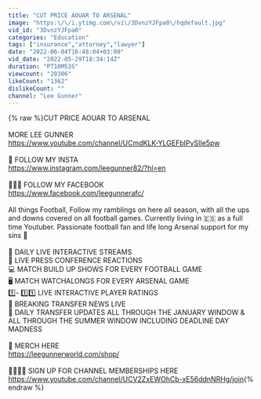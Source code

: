 ```yaml
---
title: "CUT PRICE AOUAR TO ARSENAL"
image: "https:\/\/i.ytimg.com\/vi\/3DvnzYJFpa0\/hqdefault.jpg"
vid_id: "3DvnzYJFpa0"
categories: "Education"
tags: ["insurance","attorney","lawyer"]
date: "2022-06-04T16:48:04+03:00"
vid_date: "2022-05-29T18:34:14Z"
duration: "PT10M53S"
viewcount: "20306"
likeCount: "1362"
dislikeCount: ""
channel: "Lee Gunner"
---
```

{% raw %}CUT PRICE AOUAR TO ARSENAL<br /><br />MORE LEE GUNNER<br /><a rel="nofollow" target="blank" href="https://www.youtube.com/channel/UCmdKLK-YLGEFbIPvSIIe5pw">https://www.youtube.com/channel/UCmdKLK-YLGEFbIPvSIIe5pw</a><br /><br />📸 FOLLOW MY INSTA <br /><a rel="nofollow" target="blank" href="https://www.instagram.com/leegunner82/?hl=en">https://www.instagram.com/leegunner82/?hl=en</a><br /><br />👨🏼📘 FOLLOW MY FACEBOOK <br /><a rel="nofollow" target="blank" href="https://www.facebook.com/leegunnerafc/">https://www.facebook.com/leegunnerafc/</a><br /><br />All things Football, Follow my ramblings on here all season, with all the ups and downs covered on all football games. Currently living in 🇪🇸 as a full time Youtuber. Passionate football fan and life long Arsenal support for my sins 🎥<br /><br />🎥 DAILY LIVE INTERACTIVE STREAMS <br />📸 LIVE PRESS CONFERENCE REACTIONS<br />💻 MATCH BUILD UP SHOWS FOR EVERY FOOTBALL GAME<br />🖥 MATCH WATCHALONGS FOR EVERY ARSENAL GAME <br />1️⃣- 1️⃣1️⃣ LIVE INTERACTIVE PLAYER RATINGS<br />📝 BREAKING TRANSFER NEWS LIVE<br />📝 DAILY TRANSFER UPDATES ALL THROUGH THE JANUARY WINDOW &amp; ALL THROUGH THE SUMMER WINDOW INCLUDING DEADLINE DAY MADNESS <br /><br />👕 MERCH HERE <br /><a rel="nofollow" target="blank" href="https://leegunnerworld.com/shop/">https://leegunnerworld.com/shop/</a><br /><br />👱🏼‍♂️📝 SIGN UP FOR CHANNEL MEMBERSHIPS HERE <br /><a rel="nofollow" target="blank" href="https://www.youtube.com/channel/UCV2ZxEWOhCb-xE56ddnNRHg/join">https://www.youtube.com/channel/UCV2ZxEWOhCb-xE56ddnNRHg/join</a>{% endraw %}
